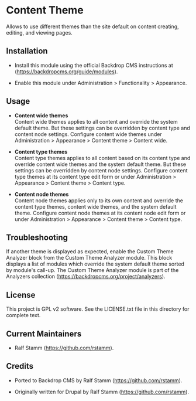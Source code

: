 
Content Theme
=============

Allows to use different themes than the site default on content creating,
editing, and viewing pages.

Installation
------------

- Install this module using the official Backdrop CMS instructions at
  (https://backdropcms.org/guide/modules).

- Enable this module under Administration > Functionality > Appearance.

Usage
-----

- **Content wide themes**  
  Content wide themes applies to all content and override the system default
  theme. But these settings can be overridden by content type and content node
  settings. Configure content wide themes under Administration > Appearance >
  Content theme > Content wide.

- **Content type themes**  
  Content type themes applies to all content based on its content type and
  override content wide themes and the system default theme. But these settings
  can be overridden by content node settings. Configure content type themes at
  its content type edit form or under Administration > Appearance > Content
  theme > Content type.

- **Content node themes**  
  Content node themes applies only to its own content and override the content
  type themes, content wide themes, and the system default theme. Configure
  content node themes at its content node edit form or under Administration >
  Appearance > Content theme > Content type.

Troubleshooting
---------------

If another theme is displayed as expected, enable the Custom Theme Analyzer
block from the Custom Theme Analyzer module. This block displays a list of
modules which override the system default theme sorted by module's call-up.
The Custom Theme Analyzer module is part of the Analyzers collection
(https://backdropcms.org/project/analyzers).

License
-------

This project is GPL v2 software. See the LICENSE.txt file in this directory for
complete text.

Current Maintainers
-------------------

- Ralf Stamm (https://github.com/rstamm).

Credits
-------

- Ported to Backdrop CMS by Ralf Stamm (https://github.com/rstamm).

- Originally written for Drupal by Ralf Stamm (https://github.com/rstamm).
